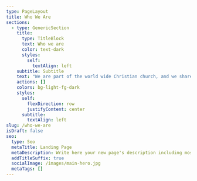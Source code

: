 ```yaml
---
type: PageLayout
title: Who We Are
sections:
  - type: GenericSection
    title:
      type: TitleBlock
      text: Who we are
      color: text-dark
      styles:
        self:
          textAlign: left
    subtitle: Subtitle
    text: "We are part of the world wide Christian church, and we share many beliefs and practices with other Christians around the world.\n\nThe church is not so much a particular place or building, but rather a family of believers, committed to Christ, to one another and to the service of God in the world.\n\nWe put a great emphasis on family in our church.\_ We are here to support and encourage each other in many different situations. \nIn this family everybody is equal; everybody has a part to play in the service of God. There is no hierarchy; each takes their place according to their gifts and calling.\n\nThis could be in teaching or preaching, caring or serving, praying or administration. Each and every one is encouraged to find out what their role is in the church.\n\nAll decisions are made by all members of the church.\nWe don’t have any paid members; anyone can preach and teach.\_ Everyone who teaches in Sunday School is DBS checked and we have a dedicated safeguarding team.\t\n\nWe are a registered charity\n\n\n\n\nWe are part of the worldwide Christadelphian community.\n\nBeing a Christadelphian is just one of many ways of being a Christian. Jesus is clear that there is only one way for us to receive the eternal life so freely offered by God, and that is by trusting in Jesus Christ who is the Way, the Truth and the Life. (John chapter 14 verse 6)\n\nWe are encouraged to share our faith with others, but we would never be dogmatic, or insistent that visitors agree with us.\_ We will happily discuss and are interested to hear your views.\_\n\n\n\n\nOUR CORE BELIEFS\n\nWe believe that ….\n\n·\_ \tGod is the creator of all things.\_ He is ever present and all powerful\n \_ \_ \t\n\n·\_ \tJesus is the son of God.\_ Mary was chosen by God to be Jesus’s mother.\_ Jesus’s father is divine; his mother, human.\_ He therefore is Son of God and Son of Man.\n\n\n\n\n·\_ \tas Son of Man, Jesus was mortal and prone to sin as we all are.\_ Instead, he always chose God’s way and remained sinless.\n\_\_\n\n·\_ \tthe Holy Spirit is God’s power, through which he works\n\n\n\n\n·\_ \tthe Bible is the inspired word of God.\_ From its pages we learn about Jesus Christ and how he wants us to live as his disciples.\n\n\n\n\n·\_ \tbaptism (full immersion in water) symbolises an person’s desire to die to self and rise to a new life, living for Christ.\_ To be able to say “I believe Jesus is Lord” requires understanding.\_ Baptism is for those who desire to make this confession for themselves.\n\n\n\n\n·\_ \tfreedom of thought is encouraged. A free faith, is a truth faith, lived through conviction and dedication to declaring the truth of the Bible.\n\n\n\n\n·\_ \twe are mortal – when we die we will cease to exist\n\n\n\n\n·\_ \twe are sinful – we naturally do things that don’t please God, but despite our sinful nature, God has given us a way to be forgiven, to be part of His plan, and to live with Him forever\n\n\n\n\n·\_ \tJesus is the way that\_ – through his sinless life, death and resurrection - we can be saved\n\n\n\n\n·\_ \tsince Jesus’ death and resurrection, he has been living and working with God in heaven\n\n\n\n\n·\_ \tJesus will return to set up God’s Kingdom which will fill the whole earth\n\n\n\n\n·\_ \tin the Kingdom of God there will be no more death, and the world will be filled with God’s glory!\n\nWhy Be Baptised?\n\nJesus Christ commands his followers to be baptised. He instructed his disciples to, ‘go and make disciples of all nations, baptising them in the name of the Father, the Son and the Holy Spirit. (Matthew chapter 28 verse 19).\n\n Baptism is a vital step on the journey of faith because in it:\n\n· \_ \twe follow the example of Jesus, who was baptised by John the Baptist because, ‘it is right to do all that God requires’ (Matthew chapter 3 verse 15).\n\n\n\n\n· \_ \twe continue the practice of the first Christians who baptised all who responded to the preaching of the gospel (see Acts chapter 2 verses 37-41)\n\n\n\n\n· \_ \tbaptism symbolises our participation in the death and resurrection of Jesus Christ and in it we testify that our lives are now under his authority (see Romans chapter 6 verses 1-11).\n\n\n\n\nIn this act we declare our faith in Christ and our commitment to live a new life in his Holy Spirit.\n\n\n\n\nBreaking Bread together ...\n\nThe simple act of sharing bread and wine together is central to most Christian churches and is called communion.\n\nFor us this serves as the focal point of our service each Sunday. As we pray and worship together, we remember how our Lord Jesus Christ gave his life for each and every one of us.\_\_\n\nThe bread reminds us that Jesus gave his body on the cross for our sakes. We remember how Jesus said, “This is my body, which is broken for you.” when he shared the last supper with his disciples.\n\nAfter we have eaten some bread, we take a sip of wine, just as Jesus and his friends did. We remember how he said, “This cup is the New Covenant in my blood, which is poured out for you.” It reminds us that Jesus gave his life for our sake: his blood was the cost of our forgiveness.\n\n\n"
    actions: []
    colors: bg-light-fg-dark
    styles:
      self:
        flexDirection: row
        justifyContent: center
      subtitle:
        textAlign: left
slug: /who-we-are
isDraft: false
seo:
  type: Seo
  metaTitle: Landing Page
  metaDescription: Write here your new page's description including most relevant keywords.
  addTitleSuffix: true
  socialImage: /images/main-hero.jpg
  metaTags: []
---
```

